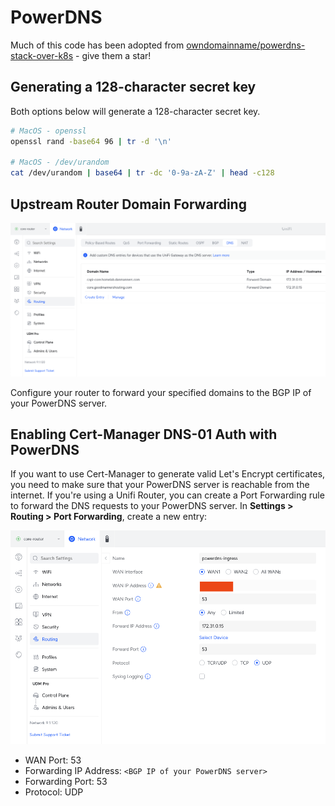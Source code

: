 # PowerDNS

Much of this code has been adopted from [owndomainname/powerdns-stack-over-k8s](https://github.com/owndomainhome/powerdns-stack-over-k8s/tree/main) - give them a star!

## Generating a 128-character secret key

Both options below will generate a 128-character secret key.

```bash
# MacOS - openssl
openssl rand -base64 96 | tr -d '\n'

# MacOS - /dev/urandom
cat /dev/urandom | base64 | tr -dc '0-9a-zA-Z' | head -c128
```

## Upstream Router Domain Forwarding

![image](unifi-dns-settings.png)

Configure your router to forward your specified domains to the BGP IP of your PowerDNS server.

## Enabling Cert-Manager DNS-01 Auth with PowerDNS

If you want to use Cert-Manager to generate valid Let's Encrypt certificates, you need to make sure that your PowerDNS server is reachable from the internet. If you're using a Unifi Router, you can create a Port Forwarding rule to forward the DNS requests to your PowerDNS server. In **Settings > Routing > Port Forwarding**, create a new entry:

![image](unifi-dns-nat.png)

- WAN Port: 53
- Forwarding IP Address: `<BGP IP of your PowerDNS server>`
- Forwarding Port: 53
- Protocol: UDP
